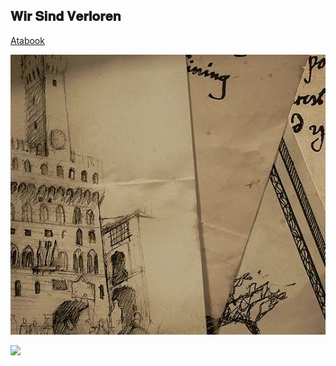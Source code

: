 ##    𝐖𝐢𝐫   𝐒𝐢𝐧𝐝   𝐕𝐞𝐫𝐥𝐨𝐫𝐞𝐧 

[Atabook](https://bleedingcannibal.atabook.org/) 



![★](https://github.com/SACRlFICE/SACRlFICE/blob/dacc1211b036d17d481d2bde719f5d8c88f04cc6/tumblr_6a596e6383b66db9c0bfc217a39b93d4_a7445167_540.gif.webp)


![](https://komarev.com/ghpvc/?username=BleedingCannibal&abbreviated=true&color=grey)
